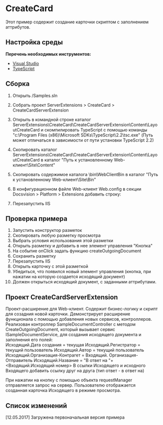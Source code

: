# CreateCard

Этот пример содержит создание карточки скриптом с заполнением аттрибутов.

## Настройка среды

**Перечень необходимых инструментов:** 
* [Visual Studio](https://www.visualstudio.com)
* [TypeScript](https://www.typescriptlang.org)

## Сборка

1. Открыть /Samples.sln
3. Собрать проект ServerExtensions > CreateCard > CreateCardServerExtension
4. Открыть в командной строке каталог ServerExtensions\CreateCard\CreateCardServerExtension\Content\LayoutCreateCard и скомпилировать TypeScript с помощью команды
"c:\Program Files (x86)\Microsoft SDKs\TypeScript\2.2\tsc.exe" (Путь может отличаться в зависимости от пути установки TypeScript 2.2)
7. Скопировать каталог ServerExtensions\CreateCard\CreateCardServerExtension\Content\LayoutCreateCard в каталог "Путь к установленному Web-клиент\Site\Content"
5. Скопировать содержимое каталога \bin\WebClientBin в каталог "Путь к установленному Web-клиент\Site\Bin"
8. В конфигурационном файле Web-клиент Web.config в секции Docsvision > Platform > Extensions добавить строку:

	 <Extension TypeName="CreateCardServerExtension.LayoutWebClientExtension, CreateCardServerExtension" Target="WebClient"/>
	 
7. Перезапустить IIS

## Проверка примера

1. Запустить конструктор разметок
2. Скопировать любую разметку просмотра
3. Выбрать условия использования этой разметки
4. Открыть разметку и добавить в нее элемент управления "Кнопка"
5. На событие onClick задать функцию createOutgoingDocument 
6. Сохранить разметку
7. Перезапустить IIS
8. Открыть карточку с этой разметкой
9. Убедиться, что появился новый элемент управления (кнопка, при нажатии на которую создается исходящий документ)
10. Должен открыться исходящий документ, с заданными аттрибутами.

## Проект CreateCardServerExtension

Проект-расширение для Web-клиент. Содержит бизнес-логику и скрипт для созадния новой карточки. 
Демонстрирует расширение функционала с помощью добавления новых сервисов, контроллеров.
Реализован контроллер SampleDocumentController с методом CreateOutgoingDocument, который вызывает сервис ISampleDocumentService,
 для создания исходящего документа и заполнения его полей:  
	Исходящий.Дата создания = текущая
	Исходящий.Регистратор = текущий пользователь
	Исходящий.Автор = текущий пользователь
	Исходящий.Организация-Контрагет = Входящий. Организация-Отправитель
	Исходящий.Название = "В ответ на "+ <Входящий.Исходящий номер>
	В ссылки Исходящего и исходного Входящего добавить ссылку друг на друга (тип ответ - в ответ на)

При нажатии на кнопку с помощью объекта requestManager отправляется запрос на сервер. Пользователю отображается созданная карточка Исходящего в режиме просмотра.


## Список изменений

[12.05.2017] Загружена первоначальная версия примера

